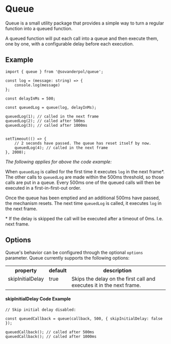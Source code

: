 # Queue

Queue is a small utility package that provides a simple way to turn a regular function into a queued function.

A queued function will put each call into a queue and then execute them, one by one, with a configurable delay before each execution.

## Example
```
import { queue } from '@sovanderpol/queue';

const log = (message: string) => {
    console.log(message)
};

const delayInMs = 500;

const queuedLog = queue(log, delayInMs);

queuedLog(1); // called in the next frame
queuedLog(2); // called after 500ms
queuedLog(3); // called after 1000ms


setTimeout(() => {
    // 2 seconds have passed. The queue has reset itself by now.
    queuedLog(4); // called in the next frame
}, 2000);
```
*The following applies for above the code example:*

When `queuedLog` is called for the first time it executes `log` in the next frame*. The other calls to `queuedLog` are made within the 500ms threshold, so those calls are put in a queue. Every 500ms one of the queued calls will then be executed in a first-in-first-out order.

Once the queue has been emptied and an additional 500ms have passed, the mechanism resets. The next time `queuedLog` is called, it executes `log` in the next frame.

\* If the delay is skipped the call will be executed after a timeout of 0ms. I.e. next frame.

## Options
Queue's behavior can be configured through the optional `options` parameter. Queue currently supports the following options:
<table>
    <tr>
        <th>property</th>
        <th>default</th>
        <th>description</th>
    </tr>
    <tr>
        <td valign="top">skipInitialDelay</td>
        <td valign="top">true</td>
        <td valign="top">Skips the delay on the first call and executes it in the next frame.</td>
    </tr>
</table>

#### skipInitialDelay Code Example
```
// Skip initial delay disabled:

const queuedCallback = queue(callback, 500, { skipInitialDelay: false });

queuedCallback(); // called after 500ms
queuedCallback(); // called after 1000ms
```